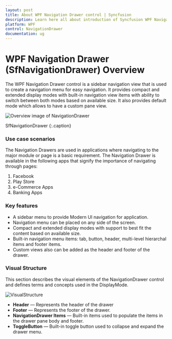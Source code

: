 ```yaml
---
layout: post
title: About WPF Navigation Drawer control | Syncfusion
description: Learn here all about introduction of Syncfusion WPF Navigation Drawer (SfNavigationDrawer) control, its elements and more details.
platform: WPF
control: NavigationDrawer
documentation: ug
---
```


# WPF Navigation Drawer (SfNavigationDrawer) Overview

The WPF Navigation Drawer control is a sidebar navigation view that is used to create a navigation menu for easy navigation. It provides compact and extended display modes with built-in navigation view items with ability to switch between both modes based on available size. It also provides default mode which allows to have a custom pane view.

![Overview image of NavigationDrawer](Overview_images/Overview_img1.png) 
                                              
SfNavigationDrawer
{:.caption}

### Use case scenarios

The Navigation Drawers are used in applications where navigating to the major module or page is a basic requirement. The Navigation Drawer is available in the following apps that signify the importance of navigating through pages:

1. Facebook
2. Play Store
3. e-Commerce Apps
4. Banking Apps

### Key features

* A sidebar menu to provide Modern UI navigation for application. 
* Navigation menu can be placed on any side of the screen.
* Compact and extended display modes with support to best fit the content based on available size. 
* Built-in navigation menu items: tab, button, header, multi-level hierarchal items and footer items. 
* Custom views also can be added as the header and footer of the drawer.


### Visual Structure

This section describes the visual elements of the NavigationDrawer control and defines terms and concepts used in the DisplayMode.

![VisualStructure](Overview_images/VisualStructure.png)


* **Header** —  Represents the header of the drawer 
* **Footer** — Represents the footer of the drawer. 
* **NavigationDrawer Items** — Built-in items used to populate the items in the drawer pane body and footer.
* **ToggleButton** — Built-in toggle button used to collapse and expand the drawer menu. 